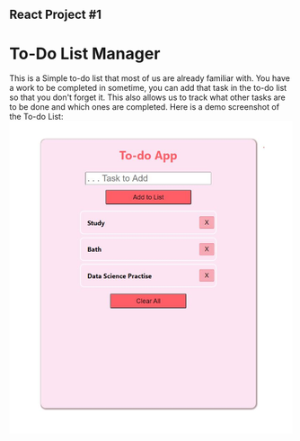 ﻿
## React Project #1
# To-Do List Manager
This is a Simple to-do list that most of us are already familiar with.
You have a work to be completed in sometime, you can add that task in the to-do list so that you don't forget it. This also allows us to track what other tasks are to be done and which ones are completed.
Here is a demo screenshot of the  To-do List:
![app_screenshot](app_screenshot.jpg)
